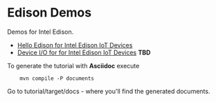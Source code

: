 Edison Demos
==================

Demos for Intel Edison.

  - [Hello Edison for Intel Edison IoT Devices](hello)
  - [Device I/O for for Intel Edison IoT Devices](dio) **TBD**

To generate the tutorial with **Asciidoc** execute
  
        mvn compile -P documents

Go to tutorial/target/docs - where you'll find the generated documents.
